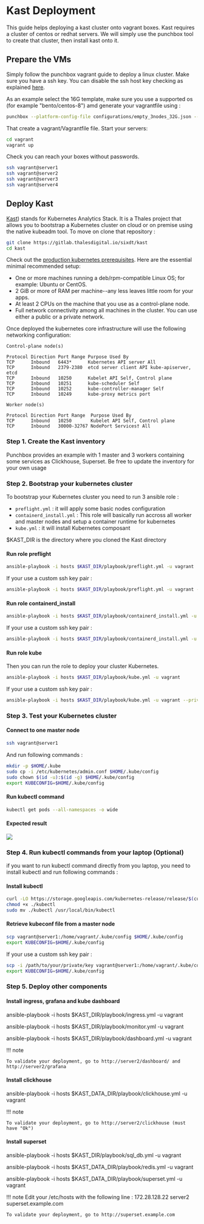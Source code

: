﻿#  Kast Deployment

This guide helps deploying a kast cluster onto vagrant boxes. Kast requires a cluster of
centos or redhat servers. We will simply use the punchbox tool to create that cluster, then
install kast onto it. 

## Prepare the VMs

Simply follow the punchbox vagrant guide to deploy a linux cluster. 
Make sure you have a ssh key. You can disable the ssh host key checking
as explained [here](../vagrant/README.md). 

As an example select the 16G template, make sure you use a
supported os (for example "bento/centos-8") amd generate your vagrantfile using :

```sh
punchbox --platform-config-file configurations/empty_3nodes_32G.json --generate-vagrantfile
```

That create a vagrant/Vagrantfile file. Start your servers:

```sh
cd vagrant
vagrant up
```

Check you can reach your boxes without passwords.

```sh
ssh vagrant@server1
ssh vagrant@server2
ssh vagrant@server3
ssh vagrant@server4
```

##  Deploy Kast

[Kast](https://gitlab.thalesdigital.io/sixdt/kast)) stands for Kubernetes Analytics Stack. 
It is a Thales project that allows you to bootstrap a Kubernetes cluster on cloud or on premise using the native kubeadm tool. To move on clone that repository :

```sh
git clone https://gitlab.thalesdigital.io/sixdt/kast
cd kast
```

Check out the [production kubernetes prerequisites](https://kubernetes.io/docs/setup/production-environment/tools/kubeadm/create-cluster-kubeadm/). Here are the essential minimal recommended setup:

-   One or more machines running a deb/rpm-compatible Linux OS; for example: Ubuntu or CentOS.
-   2 GiB or more of RAM per machine--any less leaves little room for your apps.
-   At least 2 CPUs on the machine that you use as a control-plane node.
-   Full network connectivity among all machines in the cluster. You can use either a public or a private network.

Once deployed the kubernetes core infrastructure will use the following networking configuration:

```/bin/sh
Control-plane node(s)

Protocol Direction Port Range Purpose Used By
TCP      Inbound   6443*      Kubernetes API server All
TCP      Inbound   2379-2380  etcd server client API kube-apiserver, etcd
TCP      Inbound   10250      Kubelet API Self, Control plane
TCP      Inbound   10251      kube-scheduler Self
TCP      Inbound   10252      kube-controller-manager Self
TCP      Inbound   10249      kube-proxy metrics port

Worker node(s)

Protocol Direction Port Range  Purpose Used By
TCP      Inbound   10250       Kubelet API Self, Control plane
TCP      Inbound   30000-32767 NodePort Services† All
```

### Step 1. Create the Kast inventory

Punchbox provides an example with 1 master and 3 workers containing some services as Clickhouse, Superset. Be free to update the inventory for your own usage

### Step 2. Bootstrap your kubernetes cluster

To bootstrap your Kubernetes cluster you need to run 3 ansible role :

 - `preflight.yml` : it will apply some basic nodes configuration
 - `containerd_install.yml` : This role will basically run accross all worker and master nodes and setup a container runtime for kubernetes
 - `kube.yml` : it will install Kubernetes composant

 $KAST_DIR is the directory where you cloned the Kast directory

#### Run role preflight

```sh
ansible-playbook -i hosts $KAST_DIR/playbook/preflight.yml -u vagrant
```
If your use a custom ssh key pair : 
```sh
ansible-playbook -i hosts $KAST_DIR/playbook/preflight.yml -u vagrant --private-key=path/to/your/ssh/private/key
```

#### Run role containerd_install 

```sh
ansible-playbook -i hosts $KAST_DIR/playbook/containerd_install.yml -u vagrant
```
If your use a custom ssh key pair : 
```sh
ansible-playbook -i hosts $KAST_DIR/playbook/containerd_install.yml -u vagrant --private-key=path/to/your/ssh/private/key
```

#### Run role kube 

Then you can run the role to deploy your cluster Kubernetes.

```sh
ansible-playbook -i hosts $KAST_DIR/playbook/kube.yml -u vagrant
```
If your use a custom ssh key pair : 
```sh
ansible-playbook -i hosts $KAST_DIR/playbook/kube.yml -u vagrant --private-key=path/to/your/ssh/private/key
```

### Step 3. Test your Kubernetes cluster

#### Connect  to one master node

```sh
ssh vagrant@server1
```

And run following commands : 

```sh
mkdir -p $HOME/.kube
sudo cp -i /etc/kubernetes/admin.conf $HOME/.kube/config
sudo chown $(id -u):$(id -g) $HOME/.kube/config
export KUBECONFIG=$HOME/.kube/config
```

#### Run kubectl command

```sh
kubectl get pods --all-namespaces -o wide
```

#### Expected result

![](./images/test_kube.gif)

### Step 4. Run kubectl commands from your laptop (Optional)

if you want to run kubectl command directly from you laptop, you need to install kubectl and run following commands :


#### Install kubectl
```sh
curl -LO https://storage.googleapis.com/kubernetes-release/release/$(curl -s https://storage.googleapis.com/kubernetes-release/release/stable.txt)/bin/linux/amd64/kubectl
chmod +x ./kubectl
sudo mv ./kubectl /usr/local/bin/kubectl
```

#### Retrieve kubeconf file from a master node
```sh
scp vagrant@server1:/home/vagrant/.kube/config $HOME/.kube/config
export KUBECONFIG=$HOME/.kube/config
```

If your use a custom ssh key pair : 

```sh
scp -i /path/to/your/private/key vagrant@server1:/home/vagrant/.kube/config  $HOME/.kube/config
export KUBECONFIG=$HOME/.kube/config
```

### Step 5. Deploy other components

#### Install ingress, grafana and kube dashboard 

ansible-playbook -i hosts $KAST_DIR/playbook/ingress.yml -u vagrant

ansible-playbook -i hosts $KAST_DIR/playbook/monitor.yml -u vagrant

ansible-playbook -i hosts $KAST_DIR/playbook/dashboard.yml -u vagrant


!!! note 

    To validate your deployment, go to http://server2/dashboard/ and  http://server2/grafana


#### Install clickhouse 

ansible-playbook -i hosts $KAST_DATA_DIR/playbook/clickhouse.yml -u vagrant

!!! note 

    To validate your deployment, go to http://server2/clickhouse (must have "Ok")

#### Install superset 

ansible-playbook -i hosts $KAST_DIR/playbook/sql_db.yml -u vagrant

ansible-playbook -i hosts $KAST_DATA_DIR/playbook/redis.yml -u vagrant

ansible-playbook -i hosts $KAST_DATA_DIR/playbook/superset.yml -u vagrant

!!! note 
    Edit your /etc/hosts with the following line : 172.28.128.22 server2 superset.example.com

    To validate your deployment, go to http://superset.example.com 
